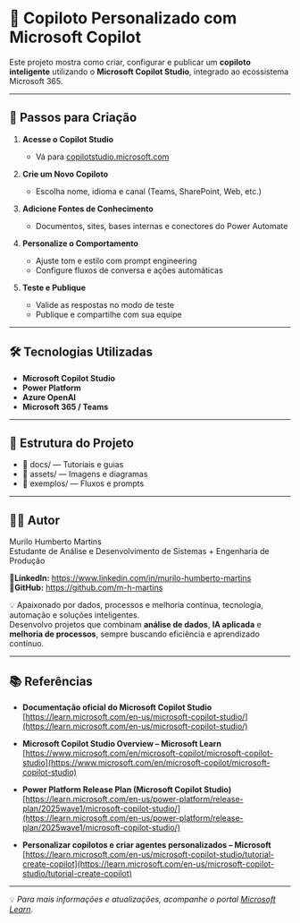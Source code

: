 # 🤖 Copiloto Personalizado com Microsoft Copilot

Este projeto mostra como criar, configurar e publicar um **copiloto inteligente** utilizando o **Microsoft Copilot Studio**, integrado ao ecossistema Microsoft 365.

---

## 🚀 Passos para Criação

1. **Acesse o Copilot Studio**
   - Vá para [copilotstudio.microsoft.com](https://copilotstudio.microsoft.com/)

2. **Crie um Novo Copiloto**
   - Escolha nome, idioma e canal (Teams, SharePoint, Web, etc.)

3. **Adicione Fontes de Conhecimento**
   - Documentos, sites, bases internas e conectores do Power Automate

4. **Personalize o Comportamento**
   - Ajuste tom e estilo com prompt engineering  
   - Configure fluxos de conversa e ações automáticas

5. **Teste e Publique**
   - Valide as respostas no modo de teste  
   - Publique e compartilhe com sua equipe

---

## 🛠️ Tecnologias Utilizadas

- **Microsoft Copilot Studio**
- **Power Platform**
- **Azure OpenAI**
- **Microsoft 365 / Teams**

---

## 📂 Estrutura do Projeto
- 📁 docs/ — Tutoriais e guias
- 📁 assets/ — Imagens e diagramas
- 📁 exemplos/ — Fluxos e prompts

---

## 🧑‍💻 Autor

Murilo Humberto Martins  
Estudante de Análise e Desenvolvimento de Sistemas + Engenharia de Produção

🔗**LinkedIn:** https://www.linkedin.com/in/murilo-humberto-martins  
🔗**GitHub:** https://github.com/m-h-martins 

💡 Apaixonado por dados, processos e melhoria contínua, tecnologia, automação e soluções inteligentes.  
Desenvolvo projetos que combinam **análise de dados**, **IA aplicada** e **melhoria de processos**, sempre buscando eficiência e aprendizado contínuo.

---

## 📚 Referências

- **Documentação oficial do Microsoft Copilot Studio**  
  [https://learn.microsoft.com/en-us/microsoft-copilot-studio/](https://learn.microsoft.com/en-us/microsoft-copilot-studio/)

- **Microsoft Copilot Studio Overview – Microsoft Learn**  
  [https://www.microsoft.com/en/microsoft-copilot/microsoft-copilot-studio](https://www.microsoft.com/en/microsoft-copilot/microsoft-copilot-studio)

- **Power Platform Release Plan (Microsoft Copilot Studio)**  
  [https://learn.microsoft.com/en-us/power-platform/release-plan/2025wave1/microsoft-copilot-studio/](https://learn.microsoft.com/en-us/power-platform/release-plan/2025wave1/microsoft-copilot-studio/)

- **Personalizar copilotos e criar agentes personalizados – Microsoft**  
  [https://learn.microsoft.com/en-us/microsoft-copilot-studio/tutorial-create-copilot](https://learn.microsoft.com/en-us/microsoft-copilot-studio/tutorial-create-copilot)

---

💡 *Para mais informações e atualizações, acompanhe o portal [Microsoft Learn](https://learn.microsoft.com/).*
